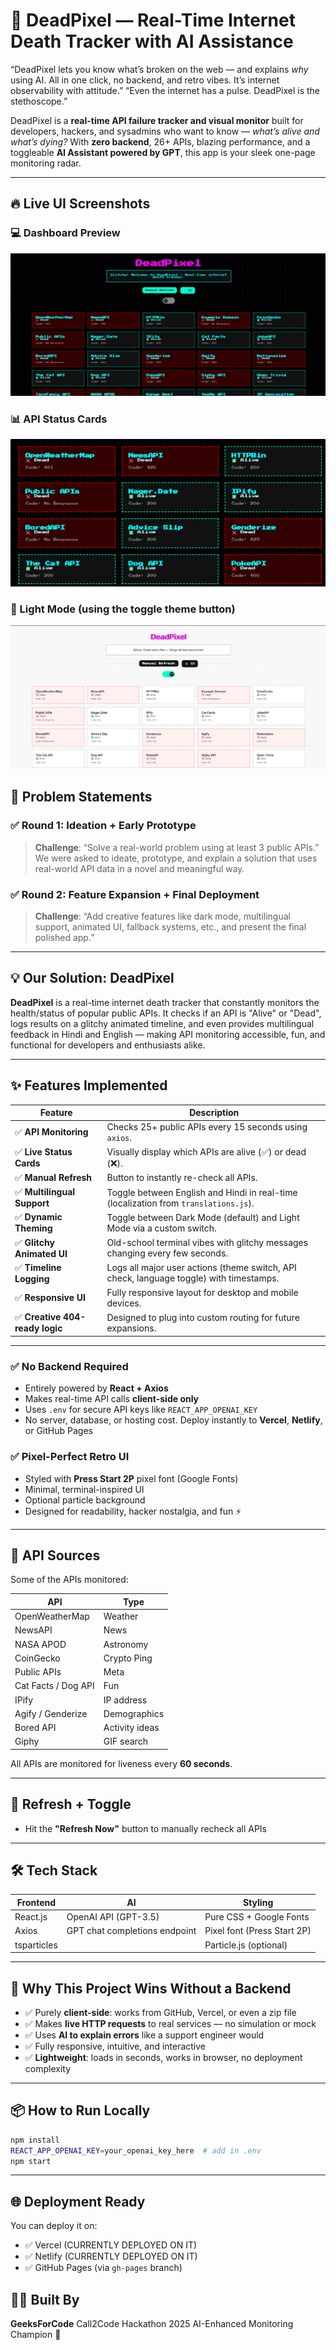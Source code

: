 # 🧠 DeadPixel — Real-Time Internet Death Tracker with AI Assistance
 “DeadPixel lets you know what’s broken on the web — and explains *why* using AI. All in one click, no backend, and retro vibes. It’s internet observability with attitude.”
 “Even the internet has a pulse. DeadPixel is the stethoscope.”

DeadPixel is a **real-time API failure tracker and visual monitor** built for developers, hackers, and sysadmins who want to know — *what’s alive and what’s dying?* With **zero backend**, 26+ APIs, blazing performance, and a toggleable **AI Assistant powered by GPT**, this app is your sleek one-page monitoring radar.

---

## 🔥 Live UI Screenshots

### 💻 Dashboard Preview

![DeadPixel Screenshot 1](https://github.com/Chinmayykashyap-git/DeadPixel/blob/c7d46e0f6c686d412e465b75b9b8a959759f8bba/Screenshot%202025-07-05%20225300.png)

### 📊 API Status Cards

![DeadPixel Screenshot 2](https://github.com/Chinmayykashyap-git/DeadPixel/blob/06b5394507fbb73bd9c2019b55eb41f4e944eea1/Screenshot%202025-07-05%20225425.png)

### 🧠 Light Mode (using the toggle theme button)

![DeadPixel Screenshot 3](https://github.com/Chinmayykashyap-git/DeadPixel/blob/06b5394507fbb73bd9c2019b55eb41f4e944eea1/Screenshot%202025-07-05%20225448.png)



## 📌 Problem Statements

### ✅ Round 1: Ideation + Early Prototype

> **Challenge**: “Solve a real-world problem using at least 3 public APIs.”  
> We were asked to ideate, prototype, and explain a solution that uses real-world API data in a novel and meaningful way.

### ✅ Round 2: Feature Expansion + Final Deployment

> **Challenge**: “Add creative features like dark mode, multilingual support, animated UI, fallback systems, etc., and present the final polished app.”

---

## 💡 Our Solution: DeadPixel

**DeadPixel** is a real-time internet death tracker that constantly monitors the health/status of popular public APIs. It checks if an API is "Alive" or "Dead", logs results on a glitchy animated timeline, and even provides multilingual feedback in Hindi and English — making API monitoring accessible, fun, and functional for developers and enthusiasts alike.

---

## ✨ Features Implemented

| Feature                         | Description                                                                 |
|----------------------------------|-----------------------------------------------------------------------------|
| ✅ **API Monitoring**           | Checks 25+ public APIs every 15 seconds using `axios`.                      |
| ✅ **Live Status Cards**        | Visually display which APIs are alive (✅) or dead (❌).                     |
| ✅ **Manual Refresh**           | Button to instantly re-check all APIs.                                     |
| ✅ **Multilingual Support**     | Toggle between English and Hindi in real-time (localization from `translations.js`). |
| ✅ **Dynamic Theming**          | Toggle between Dark Mode (default) and Light Mode via a custom switch.     |
| ✅ **Glitchy Animated UI**      | Old-school terminal vibes with glitchy messages changing every few seconds.|
| ✅ **Timeline Logging**         | Logs all major user actions (theme switch, API check, language toggle) with timestamps. |
| ✅ **Responsive UI**            | Fully responsive layout for desktop and mobile devices.                     |
| ✅ **Creative 404-ready logic** | Designed to plug into custom routing for future expansions.                |

---

### ✅ No Backend Required

* Entirely powered by **React + Axios**
* Makes real-time API calls **client-side only**
* Uses `.env` for secure API keys like `REACT_APP_OPENAI_KEY`
* No server, database, or hosting cost. Deploy instantly to **Vercel**, **Netlify**, or GitHub Pages

### ✅ Pixel-Perfect Retro UI

* Styled with **Press Start 2P** pixel font (Google Fonts)
* Minimal, terminal-inspired UI
* Optional particle background
* Designed for readability, hacker nostalgia, and fun ⚡

---

## 🧪 API Sources

Some of the APIs monitored:

| API                 | Type           |
| ------------------- | -------------- |
| OpenWeatherMap      | Weather        |
| NewsAPI             | News           |
| NASA APOD           | Astronomy      |
| CoinGecko           | Crypto Ping    |
| Public APIs         | Meta           |
| Cat Facts / Dog API | Fun            |
| IPify               | IP address     |
| Agify / Genderize   | Demographics   |
| Bored API           | Activity ideas |
| Giphy               | GIF search     |

All APIs are monitored for liveness every **60 seconds**.

---

## 🔄 Refresh + Toggle

* Hit the **"Refresh Now"** button to manually recheck all APIs
---

## 🛠️ Tech Stack

| Frontend    | AI                            | Styling                     |
| ----------- | ----------------------------- | --------------------------- |
| React.js    | OpenAI API (GPT-3.5)          | Pure CSS + Google Fonts     |
| Axios       | GPT chat completions endpoint | Pixel font (Press Start 2P) |
| tsparticles |                               | Particle.js (optional)      |

---

## 🤯 Why This Project Wins Without a Backend

* ✅ Purely **client-side**: works from GitHub, Vercel, or even a zip file
* ✅ Makes **live HTTP requests** to real services — no simulation or mock
* ✅ Uses **AI to explain errors** like a support engineer would
* ✅ Fully responsive, intuitive, and interactive
* ✅ **Lightweight**: loads in seconds, works in browser, no deployment complexity

---

## 📦 How to Run Locally

```bash
npm install
REACT_APP_OPENAI_KEY=your_openai_key_here  # add in .env
npm start
```

---

## 🌐 Deployment Ready

You can deploy it on:

* ✅ Vercel (CURRENTLY DEPLOYED ON IT)
* ✅ Netlify (CURRENTLY DEPLOYED ON IT)
* ✅ GitHub Pages (via `gh-pages` branch)


## 👨‍💻 Built By

**GeeksForCode**
Call2Code Hackathon 2025 
AI-Enhanced Monitoring Champion 🧠
